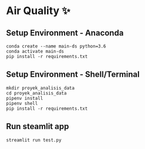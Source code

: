 # Air Quality ✨

## Setup Environment - Anaconda
```
conda create --name main-ds python=3.6
conda activate main-ds
pip install -r requirements.txt
```

## Setup Environment - Shell/Terminal
```
mkdir proyek_analisis_data
cd proyek_analisis_data
pipenv install
pipenv shell
pip install -r requirements.txt
```

## Run steamlit app
```
streamlit run test.py
```